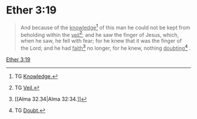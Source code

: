 # Ether 3:19

> And because of the <u>knowledge</u>[^a] of this man he could not be kept from beholding within the <u>veil</u>[^b]; and he saw the finger of Jesus, which, when he saw, he fell with fear; for he knew that it was the finger of the Lord; and he had <u>faith</u>[^c] no longer, for he knew, nothing <u>doubting</u>[^d] .

[Ether 3:19](https://www.churchofjesuschrist.org/study/scriptures/bofm/ether/3?lang=eng&id=p19#p19)


[^a]: TG [Knowledge.](https://www.churchofjesuschrist.org/study/scriptures/tg/knowledge?lang=eng)
[^b]: TG [Veil.](https://www.churchofjesuschrist.org/study/scriptures/tg/veil?lang=eng)
[^c]: [[Alma 32.34|Alma 32:34.]]
[^d]: TG [Doubt.](https://www.churchofjesuschrist.org/study/scriptures/tg/doubt?lang=eng)
